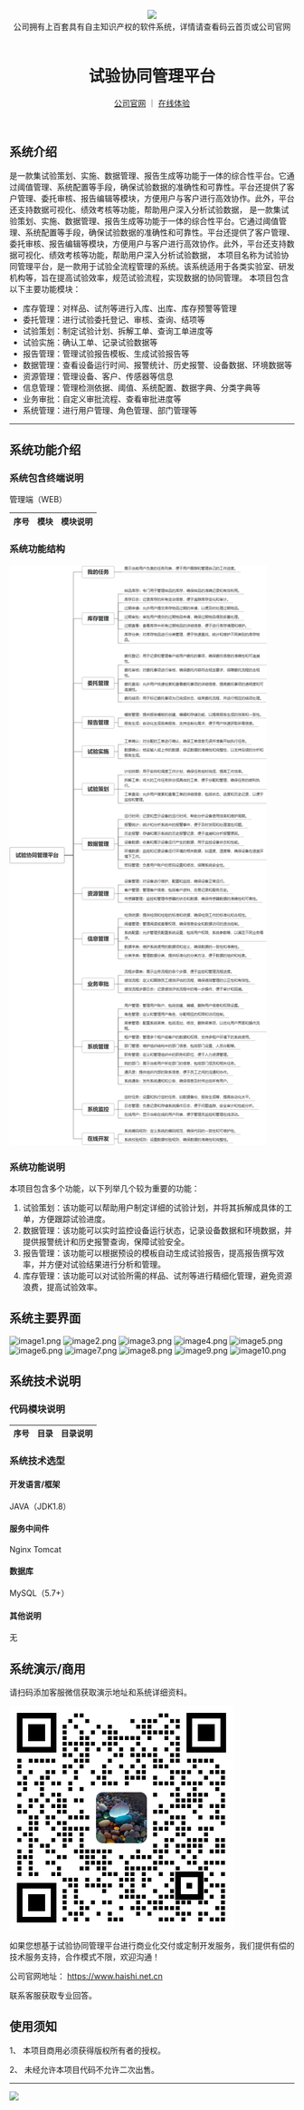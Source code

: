 <br/>

<div align="center" >
    <img src="https://www.haishi.net.cn/img/17f49ecef80e4c6248070c401a94c032.0ff19479.png" />
<br/>
<div>公司拥有上百套具有自主知识产权的软件系统，详情请查看码云首页或公司官网</div>
</div>

<div align="center">
<br/>
<h1>试验协同管理平台</h1>

<a href="https://www.haishi.net.cn/">公司官网</a> ｜ <a href="https://www.haishi.net.cn/">在线体验</a>

<br/>

</div>


## 系统介绍


 是一款集试验策划、实施、数据管理、报告生成等功能于一体的综合性平台。它通过阈值管理、系统配置等手段，确保试验数据的准确性和可靠性。平台还提供了客户管理、委托审核、报告编辑等模块，方便用户与客户进行高效协作。此外，平台还支持数据可视化、绩效考核等功能，帮助用户深入分析试验数据，
是一款集试验策划、实施、数据管理、报告生成等功能于一体的综合性平台。它通过阈值管理、系统配置等手段，确保试验数据的准确性和可靠性。平台还提供了客户管理、委托审核、报告编辑等模块，方便用户与客户进行高效协作。此外，平台还支持数据可视化、绩效考核等功能，帮助用户深入分析试验数据，
本项目名称为试验协同管理平台，是一款用于试验全流程管理的系统。该系统适用于各类实验室、研发机构等，旨在提高试验效率，规范试验流程，实现数据的协同管理。
本项目包含以下主要功能模块：
- 库存管理：对样品、试剂等进行入库、出库、库存预警等管理
- 委托管理：进行试验委托登记、审核、查询、结项等
- 试验策划：制定试验计划、拆解工单、查询工单进度等
- 试验实施：确认工单、记录试验数据等
- 报告管理：管理试验报告模板、生成试验报告等
- 数据管理：查看设备运行时间、报警统计、历史报警、设备数据、环境数据等
- 资源管理：管理设备、客户、传感器等信息
- 信息管理：管理检测依据、阈值、系统配置、数据字典、分类字典等
- 业务审批：自定义审批流程、查看审批进度等
- 系统管理：进行用户管理、角色管理、部门管理等
                


<hr/>

## 系统功能介绍

### 系统包含终端说明

管理端（WEB）

| 序号 | 模块 | 模块说明 |
| --- | --- | --- |

### 系统功能结构

![](./images/swdt.png)

### 系统功能说明

本项目包含多个功能，以下列举几个较为重要的功能：
1. 试验策划：该功能可以帮助用户制定详细的试验计划，并将其拆解成具体的工单，方便跟踪试验进度。
2. 数据管理：该功能可以实时监控设备运行状态，记录设备数据和环境数据，并提供报警统计和历史报警查询，保障试验安全。
3. 报告管理：该功能可以根据预设的模板自动生成试验报告，提高报告撰写效率，并方便对试验结果进行分析和管理。
4. 库存管理：该功能可以对试验所需的样品、试剂等进行精细化管理，避免资源浪费，提高试验效率。

## 系统主要界面

![image1.png](http://codeimg.haishi.net.cn/GC-SYXTGL-SYS_1.png)
![image2.png](http://codeimg.haishi.net.cn/GC-SYXTGL-SYS_2.png)
![image3.png](http://codeimg.haishi.net.cn/GC-SYXTGL-SYS_3.png)
![image4.png](http://codeimg.haishi.net.cn/GC-SYXTGL-SYS_4.png)
![image5.png](http://codeimg.haishi.net.cn/GC-SYXTGL-SYS_5.png)
![image6.png](http://codeimg.haishi.net.cn/GC-SYXTGL-SYS_6.png)
![image7.png](http://codeimg.haishi.net.cn/GC-SYXTGL-SYS_7.png)
![image8.png](http://codeimg.haishi.net.cn/GC-SYXTGL-SYS_8.png)
![image9.png](http://codeimg.haishi.net.cn/GC-SYXTGL-SYS_9.png)
![image10.png](http://codeimg.haishi.net.cn/GC-SYXTGL-SYS_10.png)

## 系统技术说明

### 代码模块说明

| 序号 | 目录 | 目录说明 |
| --- | --- | --- |

### 系统技术选型

#### 开发语言/框架

JAVA（JDK1.8）

#### 服务中间件

Nginx
Tomcat

#### 数据库

MySQL（5.7+）

#### 其他说明

无


## 系统演示/商用

请扫码添加客服微信获取演示地址和系统详细资料。

![](./images/kf.png)

如果您想基于试验协同管理平台进行商业化交付或定制开发服务，我们提供有偿的技术服务支持，合作模式不限，欢迎沟通！

公司官网地址： <a href="https://www.haishi.net.cn/">https://www.haishi.net.cn</a>

联系客服获取专业回答。


## 使用须知

1、 本项目商用必须获得版权所有者的授权。

2、 未经允许本项目代码不允许二次出售。

<hr/>

![](./images/gsjj.png)